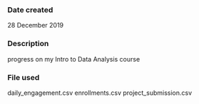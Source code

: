 ### Date created
28 December 2019

### Description
progress on my Intro to Data Analysis course

### File used
daily_engagement.csv
enrollments.csv
project_submission.csv
